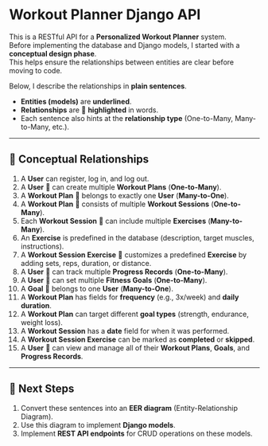 # Workout Planner Django API

This is a RESTful API for a **Personalized Workout Planner** system.  
Before implementing the database and Django models, I started with a **conceptual design phase**.  
This helps ensure the relationships between entities are clear before moving to code.  

Below, I describe the relationships in **plain sentences**.  
- **Entities (models)** are **underlined**.  
- **Relationships** are 🔗 **highlighted** in words.  
- Each sentence also hints at the **relationship type** (One-to-Many, Many-to-Many, etc.).  

---

## 📌 Conceptual Relationships

1. A __User__ can register, log in, and log out.  
2. A __User__ 🔗 can create multiple __Workout Plans__ (**One-to-Many**).  
3. A __Workout Plan__ 🔗 belongs to exactly one __User__ (**Many-to-One**).  
4. A __Workout Plan__ 🔗 consists of multiple __Workout Sessions__ (**One-to-Many**).  
5. Each __Workout Session__ 🔗 can include multiple __Exercises__ (**Many-to-Many**).  
6. An __Exercise__ is predefined in the database (description, target muscles, instructions).  
7. A __Workout Session Exercise__ 🔗 customizes a predefined __Exercise__ by adding sets, reps, duration, or distance.  
8. A __User__ 🔗 can track multiple __Progress Records__ (**One-to-Many**).  
9. A __User__ 🔗 can set multiple __Fitness Goals__ (**One-to-Many**).  
10. A __Goal__ 🔗 belongs to one __User__ (**Many-to-One**).  
11. A __Workout Plan__ has fields for **frequency** (e.g., 3x/week) and **daily duration**.  
12. A __Workout Plan__ can target different **goal types** (strength, endurance, weight loss).  
13. A __Workout Session__ has a **date** field for when it was performed.  
14. A __Workout Session Exercise__ can be marked as **completed** or **skipped**.  
15. A __User__ 🔗 can view and manage all of their __Workout Plans__, __Goals__, and __Progress Records__.  

---

## 📌 Next Steps

1. Convert these sentences into an **EER diagram** (Entity-Relationship Diagram).  
2. Use this diagram to implement **Django models**.  
3. Implement **REST API endpoints** for CRUD operations on these models.  

